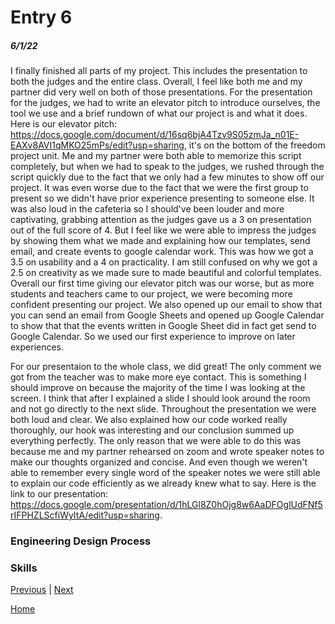 # Entry 6
##### 6/1/22

I finally finished all parts of my project. This includes the presentation to both the judges and the entire class. Overall, I feel like both me and my partner did very well on both of those presentations. For the presentation for the judges, we had to write an elevator pitch to introduce ourselves, the tool we use and a brief rundown of what our project is and what it does. Here is our elevator pitch: https://docs.google.com/document/d/16sq6bjA4Tzv9S05zmJa_n01E-EAXv8AVI1qMKO25mPs/edit?usp=sharing, it's on the bottom of the freedom project unit. Me and my partner were both able to memorize this script completely, but when we had to speak to the judges, we rushed through the script quickly due to the fact that we only had a few minutes to show off our project. It was even worse due to the fact that we were the first group to present so we didn't have prior experience presenting to someone else. It was also loud in the cafeteria so I should've been louder and more captivating, grabbing attention as the judges gave us a 3 on presentation out of the full score of 4. But I feel like we were able to impress the judges by showing them what we made and explaining how our templates, send email, and create events to google calendar work. This was how we got a 3.5 on usability and a 4 on practicality. I am still confused on why we got a 2.5 on creativity as we made sure to made beautiful and colorful templates. Overall our first time giving our elevator pitch was our worse, but as more students and teachers came to our project, we were becoming more confident presenting our project. We also opened up our email to show that you can send an email from Google Sheets and opened up Google Calendar to show that that the events written in Google Sheet did in fact get send to Google Calendar. So we used our first experience to improve on later experiences. 

For our presentaion to the whole class, we did great! The only comment we got from the teacher was to make more eye contact. This is something I should improve on because the majority of the time I was looking at the screen. I think that after I explained a slide I should look around the room and not go directly to the next slide.  Throughout the presentation we were both loud and clear. We also explained how our code worked really thoroughly, our hook was interesting and our conclusion summed up everything perfectly. The only reason that we were able to do this was because me and my partner rehearsed on zoom and wrote speaker notes to make our thoughts organized and concise. And even though we weren't able to remember every single word of the speaker notes we were still able to explain our code efficiently as we already knew what to say. Here is the link to our presentation: https://docs.google.com/presentation/d/1hLGl8Z0hOjg8w6AaDFOglUdFNf5rIFPHZLScfiWyItA/edit?usp=sharing.

### Engineering Design Process
### Skills

[Previous](entry05.md) | [Next](entry07.md)

[Home](../README.md)
